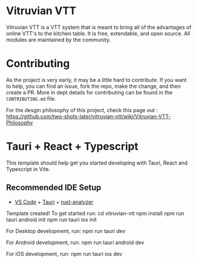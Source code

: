 # Vitruvian VTT

Vitruvian VTT is a VTT system that is meant to bring all of the advantages of online VTT's to the kitchen table. It is free, extendable, and open source. All modules are maintained by the community.

# Contributing

As the project is very early, it may be a little hard to contribute. If you want to help, you can find an issue, fork the repo, make the change, and then create a PR. More in dept details for contributing can be found in the `CONTRIBUTING.md` file.

For the desgin philosophy of this project, check this page out : https://github.com/two-shots-later/vitruvian-vtt/wiki/Vitruvian-VTT-Philosophy

# Tauri + React + Typescript

This template should help get you started developing with Tauri, React and Typescript in Vite.

## Recommended IDE Setup

- [VS Code](https://code.visualstudio.com/) + [Tauri](https://marketplace.visualstudio.com/items?itemName=tauri-apps.tauri-vscode) + [rust-analyzer](https://marketplace.visualstudio.com/items?itemName=rust-lang.rust-analyzer)

Template created! To get started run:
  cd vitruvian-vtt
  npm install
  npm run tauri android init
  npm run tauri ios init

For Desktop development, run:
  npm run tauri dev

For Android development, run:
  npm run tauri android dev

For iOS development, run:
  npm run tauri ios dev
